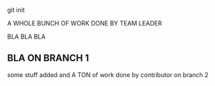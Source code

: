 git init


A WHOLE BUNCH OF WORK DONE BY TEAM LEADER

BLA BLA
BLA

BLA ON BRANCH 1
--

some stuff added and A TON of work done by contributor on branch 2

